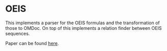 # OEIS
This implements a parser for the OEIS formulas and the transformation of those to OMDoc.
On top of this implements a relation finder between OEIS sequences. 

Paper can be found [here](https://drive.google.com/open?id=0B9hWq2e2xoY2YUI3UFhYY1d1aWs).
